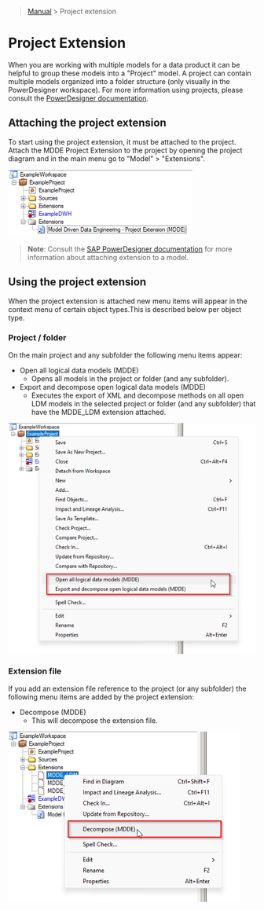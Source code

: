 > [Manual](./README.md) > Project extension

# Project Extension

When you are working with multiple models for a data product it can be helpful to group these models into a "Project" model. A project can contain multiple models organized into a folder structure (only visually in the PowerDesigner workspace). For more information using projects, please consult the [PowerDesigner documentation](https://help.sap.com/docs/SAP_POWERDESIGNER/abd3434b4987485c92057ab9392aadbe/c7db7e5c6e1b10148a38c1ad75beaa04.html?locale=en-US).

## Attaching the project extension

To start using the project extension, it must be attached to the project. Attach the MDDE Project Extension to the project by opening the project diagram and in the main menu go to "Model" > "Extensions".

![Extension is attached to the project](img/project_extension_on_project.png)

> **Note**:
> Consult the [SAP PowerDesigner documentation](https://help.sap.com/docs/SAP_POWERDESIGNER/31c48596e34446a68956e0aa7e700a2e/c7e1ddda6e1b101482c096290e45387b.html) for more information about attaching extension to a model.

## Using the project extension

When the project extension is attached new menu items will appear in the context menu of certain object types.This is described below per object type.

### Project / folder

On the main project and any subfolder the following menu items appear:

- Open all logical data models (MDDE)
  - Opens all models in the project or folder (and any subfolder).
- Export and decompose open logical data models (MDDE)
  - Executes the export of XML and decompose methods on all open LDM models in the selected project or folder (and any subfolder) that have the MDDE_LDM extension attached.

![Project extension menu options](img/project_extension_menu_options.png)

### Extension file

If you add an extension file reference to the project (or any subfolder) the following menu items are added by the project extension:

- Decompose (MDDE)
  - This will decompose the extension file.

![Project extension XEM file options](img/project_extension_xem_options.png)
